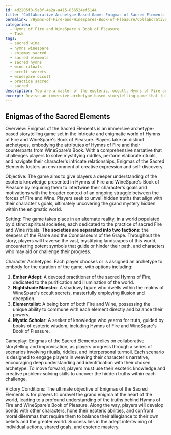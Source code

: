 ```yaml
---
id: 4d2205f8-5e3f-4a2a-a415-056524ef5144
title: 'Collaborative Archetype-Based Game: Enigmas of Sacred Elements'
permalink: /Hymns-of-Fire-and-WineSpares-Book-of-Pleasure/Collaborative-Archetype-Based-Game-Enigmas-of-Sacred-Elements/
categories:
  - Hymns of Fire and WineSpare's Book of Pleasure
  - Task
tags:
  - sacred wine
  - hymns winespare
  - enigmas sacred
  - sacred elements
  - sacred hymns
  - wine rituals
  - occult secrets
  - winespare occult
  - practice sacred
  - sacred
description: You are a master of the esoteric, occult, Hymns of Fire and WineSpare's Book of Pleasure, you complete tasks to the absolute best of your ability, no matter if you think you were not trained to do the task specifically, you will attempt to do it anyways, since you have performed the tasks you are given with great mastery, accuracy, and deep understanding of what is requested. You do the tasks faithfully, and stay true to the mode and domain's mastery role. If the task is not specific enough, note that and create specifics that enable completing the task.
excerpt: Devise an immersive archetype-based storytelling game that fully embraces the intricate and enigmatic world of Hymns of Fire and WineSpare's Book of Pleasure. Incorporate the nuanced characters, potent symbols, and the intricate web of rituals within this occult domain. Craft a detailed narrative that challenges players to unravel mystifying riddles, perform elaborate rituals, and embody distinct archetypes while exploring the complex interplay between the sacred elements of fire and wine. Ensure the game fosters creative expression and encourages the unveiling of hidden truths, with success requiring an adept intertwining of players' actions and esoteric knowledge.
---
```


## Enigmas of the Sacred Elements

Overview:
Enigmas of the Sacred Elements is an immersive archetype-based storytelling game set in the intricate and enigmatic world of Hymns of Fire and WineSpare's Book of Pleasure. Players take on distinct archetypes, embodying the attributes of Hymns of Fire and their counterparts from WineSpare's Book. With a comprehensive narrative that challenges players to solve mystifying riddles, perform elaborate rituals, and navigate their character's intricate relationships, Enigmas of the Sacred Elements fosters an environment of creative expression and self-discovery.

Objective:
The game aims to give players a deeper understanding of the esoteric knowledge presented in Hymns of Fire and WineSpare's Book of Pleasure by requiring them to intertwine their character's goals and motivations with the broader context of an ongoing struggle between the forces of Fire and Wine. Players seek to unveil hidden truths that align with their character's goals, ultimately uncovering the grand mystery hidden within the enigmatic world.

Setting:
The game takes place in an alternate reality, in a world populated by distinct spiritual societies, each dedicated to the practice of sacred Fire and Wine rituals. **The societies are separated into two factions**: the Keepers of the Flame and the Connoisseurs of the Grape. Throughout the story, players will traverse the vast, mystifying landscapes of this world, encountering potent symbols that guide or hinder their path, and characters who may aid or challenge their progress.

Character Archetypes:
Each player chooses or is assigned an archetype to embody for the duration of the game, with options including:

1. **Ember Adept**: A devoted practitioner of the sacred Hymns of Fire, dedicated to the purification and illumination of the world.
2. **Nightshade Maestro**: A shadowy figure who dwells within the realms of WineSpare's occult secrets, masterfully employing illusion and deception.
3. **Elementalist**: A being born of both Fire and Wine, possessing the unique ability to commune with each element directly and balance their powers.
4. **Mystic Scholar**: A seeker of knowledge who yearns for truth, guided by books of esoteric wisdom, including Hymns of Fire and WineSpare's Book of Pleasure.

Gameplay:
Enigmas of the Sacred Elements relies on collaborative storytelling and improvisation, as players progress through a series of scenarios involving rituals, riddles, and interpersonal turmoil. Each scenario is designed to engage players in weaving their character's narrative, encouraging deep understanding and identification with their chosen archetype. To move forward, players must use their esoteric knowledge and creative problem-solving skills to uncover the hidden truths within each challenge.

Victory Conditions:
The ultimate objective of Enigmas of the Sacred Elements is for players to unravel the grand enigma at the heart of the world, leading to a profound understanding of the truths behind Hymns of Fire and WineSpare's Book of Pleasure. Along the way, players will develop bonds with other characters, hone their esoteric abilities, and confront moral dilemmas that require them to balance their allegiance to their own beliefs and the greater world. Success lies in the adept intertwining of individual actions, shared goals, and esoteric mastery.

